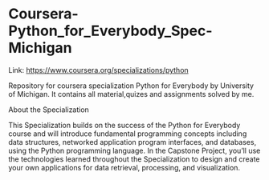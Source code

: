 # Coursera-Python_for_Everybody_Spec-Michigan 

Link: https://www.coursera.org/specializations/python

Repository for coursera specialization Python for Everybody by University of Michigan. It contains all material,quizes and assignments solved by me.

About the Specialization

This Specialization builds on the success of the Python for Everybody course and will introduce fundamental programming concepts including data structures, networked application program interfaces, and databases, using the Python programming language. In the Capstone Project, you’ll use the technologies learned throughout the Specialization to design and create your own applications for data retrieval, processing, and visualization.
